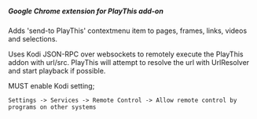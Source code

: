 ##### Google Chrome extension for PlayThis add-on

Adds 'send-to PlayThis' contextmenu item to pages, frames, links, videos and selections.

Uses Kodi JSON-RPC over websockets to remotely execute the PlayThis addon with url/src. PlayThis will attempt to resolve the url with UrlResolver and start playback if possible.

MUST enable Kodi setting;

    Settings -> Services -> Remote Control -> Allow remote control by programs on other systems
